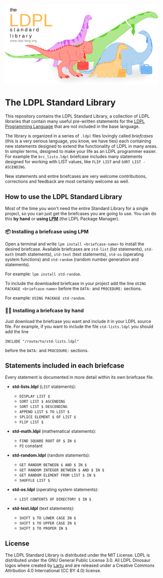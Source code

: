 ![The LDPL Standard Library](https://raw.githubusercontent.com/Lartu/ldpl-std/master/images/logo-readme.png)

# The LDPL Standard Library
This repository contains the LDPL Standard Library, a collection of
LDPL libraries that contain many useful pre-written statements for the
[LDPL Programming Language](https://github.com/lartu/ldpl)
that are not included in the base language.

The library is organized in a series of `.ldpl` files lovingly called *briefcases*
(this is a very serious language, you know, we have ties) each containing new statements
designed to extend the functionality of LDPL in many areas. In simpler terms, designed
to make your life as an LDPL programmer easier. For example the `brc_lists.ldpl` briefcase
includes many statements designed for working with LIST values, like `FLIP LIST` and `SORT LIST - ASCENDING`.

New statements and entire briefcases are very welcome contributions,
corrections and feedback are most certainly welcome as well.

## How to use the LDPL Standard Library

Most of the time you won't need the entire Standard Library for a single project,
so you can just get the briefcases you are going to use. You can do this **by hand**
or **using [LPM](https://github.com/lartu/lpm)** (the LDPL Package Manager).

### 📦 Installing a briefcase using LPM

Open a terminal and write `lpm install <briefcase-name>` to install the desired briefcase.
Available briefcases are `std-list` (list statements), `std-math` (math statements),
`std-text` (text statements), `std-os` (operating system functions) and `std-random` (random
number generation and statements).

For example: `lpm install std-random`.

To include the downloaded briefcase in your project add the line `USING PACKAGE <briefcase-name>`
before the `DATA:` and `PROCEDURE:` sections.

For example: `USING PACKAGE std-random`.

### ✋🏻 Installing a briefcase by hand

Just download the briefcase you want and include it in your LDPL source file.
For example, if you want to include the file `std-lists.ldpl` you should add
the line

`INCLUDE "/route/to/std-lists.ldpl"`

before the `DATA:` and `PROCEDURE:` sections.

## Statements included in each briefcase

Every statement is documented in more detail within its own briefcase file.

- **std-lists.ldpl** (`LIST` statements):
   - `DISPLAY LIST $`
   - `SORT LIST $ ASCENDING`
   - `SORT LIST $ DESCENDING`
   - `APPEND LIST $ TO LIST $`
   - `SPLICE ELEMENT $ OF LIST $`
   - `FLIP LIST $`

- **std-math.ldpl** (mathematical statements):
   - `FIND SQUARE ROOT OF $ IN $`
   - `PI` constant

- **std-random.ldpl** (random statements):
   - `GET RANDOM BETWEEN $ AND $ IN $`
   - `GET RANDOM INTEGER BETWEEN $ AND $ IN $`
   - `GET RANDOM ELEMENT FROM LIST $ IN $`
   - `SHUFFLE LIST $`
   
 - **std-os.ldpl** (operating system statements):
   - `LIST CONTENTS OF DIRECTORY $ IN $`
   
 - **std-text.ldpl** (text statements):
   - `SHIFT $ TO LOWER CASE IN $`
   - `SHIFT $ TO UPPER CASE IN $`
   - `SHIFT $ TO PROPER IN $`

## License

The LDPL Standard Library is distributed under the MIT License. LDPL is distributed under the GNU General Public License 3.0. All LDPL Dinosaur logos where created by [Lartu](https://github.com/Lartu) and are released under a Creative Commons Attribution 4.0 International (CC BY 4.0) license.
